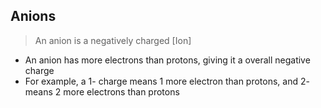 ## Anions

> An anion is a negatively charged [Ion]

- An anion has more electrons than protons, giving it a overall negative charge
- For example, a 1- charge means 1 more electron than protons, and 2- means 2 more electrons than protons